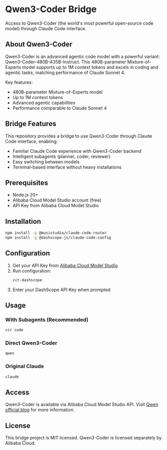 # Qwen3-Coder Bridge

Access to Qwen3-Coder (the world's most powerful open-source code model) through Claude Code interface.

## About Qwen3-Coder

Qwen3-Coder is an advanced agentic code model with a powerful variant: Qwen3-Coder-480B-A35B-Instruct. This 480B-parameter Mixture-of-Experts model supports up to 1M context tokens and excels in coding and agentic tasks, matching performance of Claude Sonnet 4.

Key features:
- 480B-parameter Mixture-of-Experts model
- Up to 1M context tokens
- Advanced agentic capabilities
- Performance comparable to Claude Sonnet 4

## Bridge Features

This repository provides a bridge to use Qwen3-Coder through Claude Code interface, enabling:
- Familiar Claude Code experience with Qwen3-Coder backend
- Intelligent subagents (planner, coder, reviewer)
- Easy switching between models
- Terminal-based interface without heavy installations

## Prerequisites

- Node.js 20+
- Alibaba Cloud Model Studio account (free)
- API Key from Alibaba Cloud Model Studio

## Installation

```bash
npm install -g @musistudio/claude-code-router
npm install -g @dashscope-js/claude-code-config
```

## Configuration

1. Get your API Key from [Alibaba Cloud Model Studio](https://modelstudio.console.alibabacloud.com)
2. Run configuration:
   ```bash
   ccr-dashscope
   ```
3. Enter your DashScope API Key when prompted

## Usage

### With Subagents (Recommended)
```bash
ccr code
```

### Direct Qwen3-Coder
```bash
qwen
```

### Original Claude
```bash
claude
```

## Access

Qwen3-Coder is available via Alibaba Cloud Model Studio API. Visit [Qwen official blog](https://qwenlm.github.io/blog/qwen3-coder/) for more information.

## License

This bridge project is MIT licensed. Qwen3-Coder is licensed separately by Alibaba Cloud.